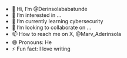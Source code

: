 - 👋 Hi, I’m @Derinsolababatunde
- 👀 I’m interested in ...
- 🌱 I’m currently learning cybersecurity
- 💞️ I’m looking to collaborate on ...
- 📫 How to reach me on X, @Marv_Aderinsola
- 😄 Pronouns: He
- ⚡ Fun fact: I love writing

<!---
Derinsolababatunde/Derinsolababatunde is a ✨ special ✨ repository because its `README.md` (this file) appears on your GitHub profile.
You can click the Preview link to take a look at your changes.
--->
